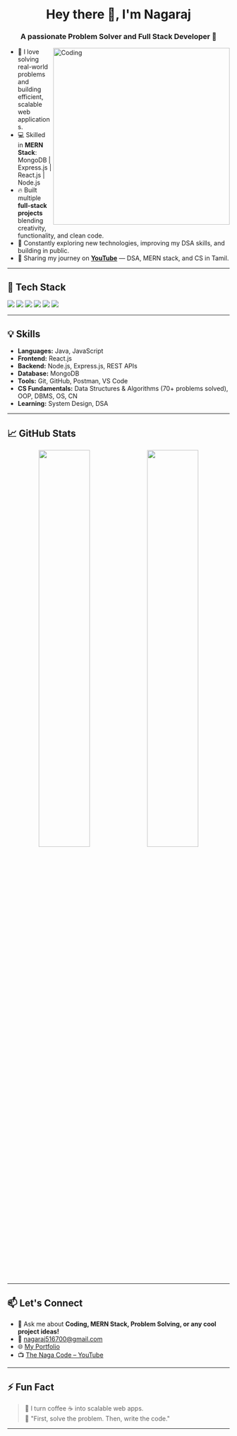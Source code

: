 <h1 align="center">Hey there 👋, I'm Nagaraj</h1>
<h3 align="center">A passionate Problem Solver and Full Stack Developer 🚀</h3>

<img align="right" alt="Coding" width="400" src="https://media.giphy.com/media/26tn33aiTi1jkl6H6/giphy.gif" />

- 🌟 I love solving real-world problems and building efficient, scalable web applications.
- 💻 Skilled in **MERN Stack**: MongoDB | Express.js | React.js | Node.js
- 🔥 Built multiple **full-stack projects** blending creativity, functionality, and clean code.
- 🎯 Constantly exploring new technologies, improving my DSA skills, and building in public.
- 🎥 Sharing my journey on [**YouTube**](https://www.youtube.com/@TheNagaCode) — DSA, MERN stack, and CS in Tamil.

---

## 🚀 Tech Stack

<p align="left">
  <img src="https://img.shields.io/badge/MongoDB-4EA94B?style=for-the-badge&logo=mongodb&logoColor=white" />
  <img src="https://img.shields.io/badge/Express.js-000000?style=for-the-badge&logo=express&logoColor=white" />
  <img src="https://img.shields.io/badge/React-61DAFB?style=for-the-badge&logo=react&logoColor=white" />
  <img src="https://img.shields.io/badge/Node.js-339933?style=for-the-badge&logo=nodedotjs&logoColor=white" />
  <img src="https://img.shields.io/badge/Git-F05032?style=for-the-badge&logo=git&logoColor=white" />
  <img src="https://img.shields.io/badge/Postman-FF6C37?style=for-the-badge&logo=postman&logoColor=white" />
</p>

---

## 💡 Skills

- **Languages:** Java, JavaScript  
- **Frontend:** React.js  
- **Backend:** Node.js, Express.js, REST APIs  
- **Database:** MongoDB  
- **Tools:** Git, GitHub, Postman, VS Code  
- **CS Fundamentals:** Data Structures & Algorithms (70+ problems solved), OOP, DBMS, OS, CN  
- **Learning:** System Design, DSA

---

## 📈 GitHub Stats

<p align="center">
  <img width="48%" src="https://github-readme-stats.vercel.app/api?username=nagaraj6618&show_icons=true&theme=radical" />
  <img width="48%" src="https://github-readme-streak-stats.herokuapp.com/?user=nagaraj6618&theme=radical" />
</p>

---

## 📫 Let's Connect

- 💬 Ask me about **Coding, MERN Stack, Problem Solving, or any cool project ideas!**
- 📧 [nagaraj516700@gmail.com](mailto:nagaraj516700@gmail.com)
- 🌐 [My Portfolio](https://portfolio-nagaraj.vercel.app/)
- 📺 [The Naga Code – YouTube](https://www.youtube.com/@TheNagaCode)

---

## ⚡ Fun Fact

> 🚀 I turn coffee ☕ into scalable web apps.  
> 🎯 "First, solve the problem. Then, write the code."

---
